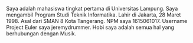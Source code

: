 Saya adalah mahasiswa tingkat pertama di Universitas Lampung. Saya mengambil Program Studi Teknik Informatika. Lahir di Jakarta, 28 Maret 1998. Asal dari SMAN 8 Kota Tangerang. NPM saya 1615061017. Username Project Euler saya jeremydrummer. Hobi saya adalah semua hal yang berhubungan dengan Musik.